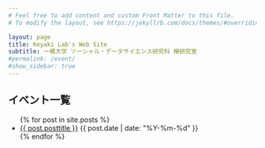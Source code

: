 ```yaml
---
# Feel free to add content and custom Front Matter to this file.
# To modify the layout, see https://jekyllrb.com/docs/themes/#overriding-theme-defaults

layout: page
title: Keyaki Lab's Web Site
subtitle: 一橋大学 ソーシャル・データサイエンス研究科 欅研究室
#permalink: /event/
#show_sidebar: true
---
```

## イベント一覧
<ul>
	{% for post in site.posts %}
		<li>
			<a href="{{ post.url | relative_url }}">{{ post.posttitle }}</a>
			<span>{{ post.date | date: "%Y-%m-%d" }}</span>
		</li>
	{% endfor %}
</ul>

